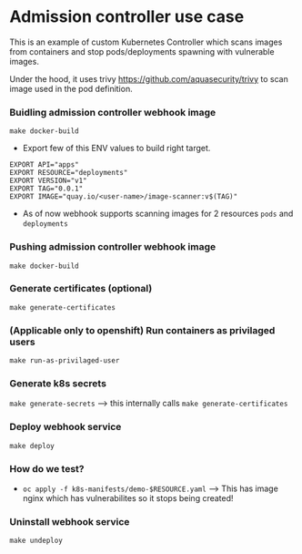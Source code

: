 # Admission controller use case 
This is an example of custom Kubernetes Controller which scans images from containers and stop pods/deployments spawning with vulnerable images.

Under the hood, it uses trivy <https://github.com/aquasecurity/trivy> to scan image used in the pod definition.

### Buidling admission controller webhook image
`make docker-build`
* Export few of this ENV values to build right target.
```
EXPORT API="apps"
EXPORT RESOURCE="deployments"
EXPORT VERSION="v1"
EXPORT TAG="0.0.1"
EXPORT IMAGE="quay.io/<user-name>/image-scanner:v$(TAG)"

```
* As of now webhook supports scanning images for 2 resources `pods` and `deployments`

### Pushing admission controller webhook image
`make docker-build`

### Generate certificates (optional)
`make generate-certificates`

### (Applicable only to openshift) Run containers as privilaged users
`make run-as-privilaged-user`

### Generate k8s secrets 
`make generate-secrets` --> this internally calls `make generate-certificates`

### Deploy webhook service
`make deploy`

### How do we test?
 * `oc apply -f k8s-manifests/demo-$RESOURCE.yaml` --> This has image nginx which has vulnerabilites so it stops being created!

### Uninstall webhook service
`make undeploy`

